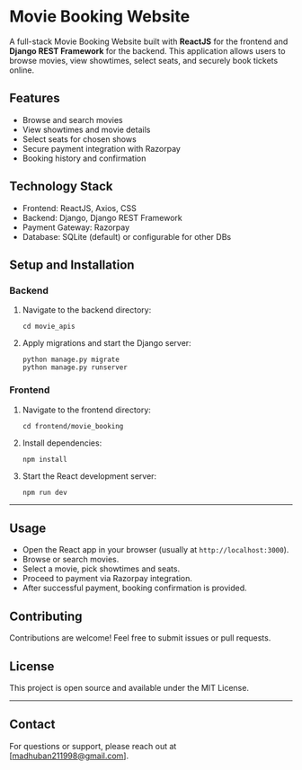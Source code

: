 # Movie Booking Website

A full-stack Movie Booking Website built with **ReactJS** for the frontend and **Django REST Framework** for the backend. This application allows users to browse movies, view showtimes, select seats, and securely book tickets online.

## Features

- Browse and search movies
- View showtimes and movie details
- Select seats for chosen shows
- Secure payment integration with Razorpay
- Booking history and confirmation

## Technology Stack

- Frontend: ReactJS, Axios, CSS
- Backend: Django, Django REST Framework
- Payment Gateway: Razorpay
- Database: SQLite (default) or configurable for other DBs


## Setup and Installation

### Backend

1. Navigate to the backend directory:
    ```
    cd movie_apis
    ```
2. Apply migrations and start the Django server:
    ```
    python manage.py migrate
    python manage.py runserver
    ```

### Frontend

1. Navigate to the frontend directory:
    ```
    cd frontend/movie_booking
    ```
2. Install dependencies:
    ```
    npm install
    ```
3. Start the React development server:
    ```
    npm run dev
    ```

---

## Usage

- Open the React app in your browser (usually at `http://localhost:3000`).
- Browse or search movies.
- Select a movie, pick showtimes and seats.
- Proceed to payment via Razorpay integration.
- After successful payment, booking confirmation is provided.

## Contributing

Contributions are welcome! Feel free to submit issues or pull requests.

## License

This project is open source and available under the MIT License.

---

## Contact

For questions or support, please reach out at [madhuban211998@gmail.com].
